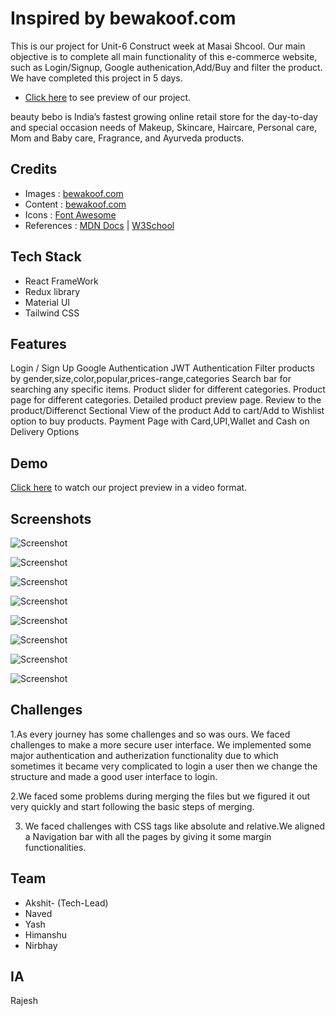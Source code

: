 # Inspired by bewakoof.com

This is our project for Unit-6 Construct week at Masai Shcool.
Our main objective is to complete all main functionality of this e-commerce website, such as Login/Signup,
Google authenication,Add/Buy and filter the product. We have completed this project in 5 days.

- [Click here](https://gleaming-hotteok-a2ad5e.netlify.app/) to see preview of our project.

beauty bebo is India’s fastest growing online retail store for the day-to-day and special occasion needs of Makeup, Skincare, Haircare, Personal care, Mom and Baby care, Fragrance, and Ayurveda products.

## Credits

- Images : [bewakoof.com](https://www.bewakoof.com/)
- Content : [bewakoof.com](https://www.bewakoof.com/)
- Icons : [Font Awesome](https://fontawesome.com/)
- References : [MDN Docs](https://developer.mozilla.org/en-US/) | [W3School](https://www.w3schools.com/)

## Tech Stack

- React FrameWork
- Redux library
- Material UI
- Tailwind CSS

## Features

Login / Sign Up
Google Authentication
JWT Authentication
Filter products by gender,size,color,popular,prices-range,categories
Search bar for searching any specific items.
Product slider for different categories.
Product page for different categories.
Detailed product preview page.
Review to the product/Differenct Sectional View of the product
Add to cart/Add to Wishlist option to buy products.
Payment Page with Card,UPI,Wallet and Cash on Delivery Options

## Demo

[Click here](https://drive.google.com/file/d/12ub4fZdBB31PUstNxrAls-iuXp1RPzaE/view?usp=sharing) to watch our project preview in a video format.

## Screenshots

![Screenshot ](https://cdn-images-1.medium.com/max/800/1*OnySsAQhUK8o3m5E3wJFqA.png)

![Screenshot ](https://cdn-images-1.medium.com/max/800/1*GIVgVE_WjNWQiRA0miKUHQ.png)

![Screenshot](https://cdn-images-1.medium.com/max/800/1*uEs-dFvZwJ_YtyYQ0pG7_Q.png)

![Screenshot](https://cdn-images-1.medium.com/max/800/1*CTRSlMJK4Fqn8uQv9YLymw.png)

![Screenshot ](https://cdn-images-1.medium.com/max/800/1*4diDGjUlktoP39qObW8D_Q.png)

![Screenshot](https://cdn-images-1.medium.com/max/800/1*QQJn9-v6WIqeUqBlW-nSFA.png)

![Screenshot](https://cdn-images-1.medium.com/max/800/1*-pv7QEDlH2rJyMH1h72r9Q.png)

![Screenshot](https://cdn-images-1.medium.com/max/800/1*BLiiJYE3nYrumJydcVUs9A.png)


## Challenges

1.As every journey has some challenges and so was ours. We faced challenges to make a more secure user interface. We implemented some major authentication and autherization functionality due to which sometimes
it became very complicated to login a user then we change the structure and made a good user interface to login.


2.We faced some problems during merging the files but we figured it out very quickly and start following the basic steps of merging.


3. We faced challenges with CSS tags like absolute and relative.We aligned a Navigation bar with all the pages by giving it some margin functionalities.

## Team

- Akshit- (Tech-Lead) 
- Naved
- Yash
- Himanshu
- Nirbhay

## IA 
 Rajesh
